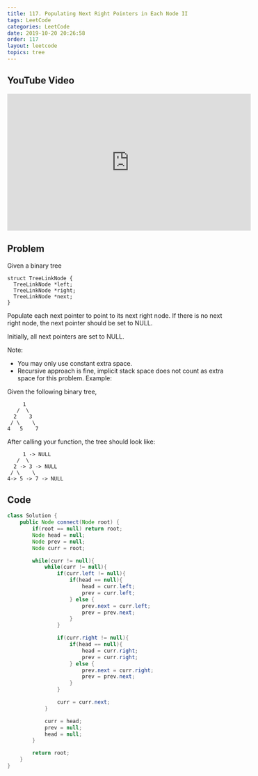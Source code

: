 ```yaml
---
title: 117. Populating Next Right Pointers in Each Node II
tags: LeetCode
categories: LeetCode
date: 2019-10-20 20:26:58
order: 117
layout: leetcode
topics: tree
---
```


## YouTube Video

<iframe width="560" height="315" src="https://www.youtube.com/embed/W2xmj9ZYaHE" frameborder="0" allow="accelerometer; autoplay; encrypted-media; gyroscope; picture-in-picture" allowfullscreen></iframe>

## Problem

Given a binary tree

```
struct TreeLinkNode {
  TreeLinkNode *left;
  TreeLinkNode *right;
  TreeLinkNode *next;
}
```

Populate each next pointer to point to its next right node. If there is no next right node, the next pointer should be set to NULL.

Initially, all next pointers are set to NULL.

Note:

- You may only use constant extra space.
- Recursive approach is fine, implicit stack space does not count as extra space for this problem.
  Example:

Given the following binary tree,

```
     1
   /  \
  2    3
 / \    \
4   5    7
```

After calling your function, the tree should look like:

```
     1 -> NULL
   /  \
  2 -> 3 -> NULL
 / \    \
4-> 5 -> 7 -> NULL
```

## Code

```java
class Solution {
    public Node connect(Node root) {
        if(root == null) return root;
        Node head = null;
        Node prev = null;
        Node curr = root;

        while(curr != null){
            while(curr != null){
                if(curr.left != null){
                    if(head == null){
                        head = curr.left;
                        prev = curr.left;
                    } else {
                        prev.next = curr.left;
                        prev = prev.next;
                    }
                }

                if(curr.right != null){
                    if(head == null){
                        head = curr.right;
                        prev = curr.right;
                    } else {
                        prev.next = curr.right;
                        prev = prev.next;
                    }
                }

                curr = curr.next;
            }

            curr = head;
            prev = null;
            head = null;
        }

        return root;
    }
}
```
